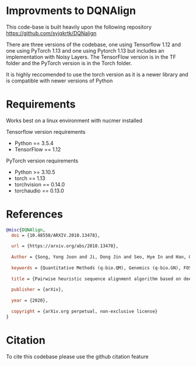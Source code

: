 # Improvments to DQNAlign

This code-base is built heavily upon the following repository https://github.com/syjqkrtk/DQNalign  

There are three versions of the codebase, one using Tensorflow 1.12 and one using PyTorch 1.13 and one using Pytorch 1.13 but includes an implementation with Noisy Layers. The TensorFlow version is in the TF folder and the PyTorch version is in the Torch folder. 

It is highly reccomended to use the torch version as it is a newer library and is compatible with newer versions of Python

# Requirements
Works best on a linux environment with nucmer installed


Tensorflow version requirements
* Python == 3.5.4
* TensorFlow == 1.12

PyTorch version requirements  
* Python >= 3.10.5
* torch == 1.13
* torchvision == 0.14.0
* torchaudio == 0.13.0



# References
```bib
@misc{DQNAlign,
  doi = {10.48550/ARXIV.2010.13478},
  
  url = {https://arxiv.org/abs/2010.13478},
  
  Author = {Song, Yong Joon and Ji, Dong Jin and Seo, Hye In and Han, Gyu Bum and Cho, Dong Ho},
  
  keywords = {Quantitative Methods (q-bio.QM), Genomics (q-bio.GN), FOS: Biological sciences, FOS: Biological sciences},
  
  title = {Pairwise heuristic sequence alignment algorithm based on deep reinforcement learning},
  
  publisher = {arXiv},
  
  year = {2020},
  
  copyright = {arXiv.org perpetual, non-exclusive license}
}
```


# Citation
To cite this codebase please use the github citation feature